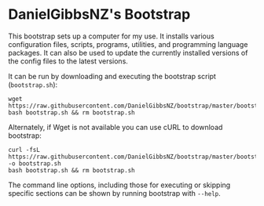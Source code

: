 DanielGibbsNZ's Bootstrap
=========================

This bootstrap sets up a computer for my use. It installs various configuration files, scripts, programs, utilities, and programming language packages. It can also be used to update the currently installed versions of the config files to the latest versions.

It can be run by downloading and executing the bootstrap script (`bootstrap.sh`):

	wget https://raw.githubusercontent.com/DanielGibbsNZ/bootstrap/master/bootstrap.sh
	bash bootstrap.sh && rm bootstrap.sh

Alternately, if Wget is not available you can use cURL to download bootstrap:

	curl -fsL https://raw.githubusercontent.com/DanielGibbsNZ/bootstrap/master/bootstrap.sh -o bootstrap.sh
	bash bootstrap.sh && rm bootstrap.sh

The command line options, including those for executing or skipping specific sections can be shown by running bootstrap with `--help`.
